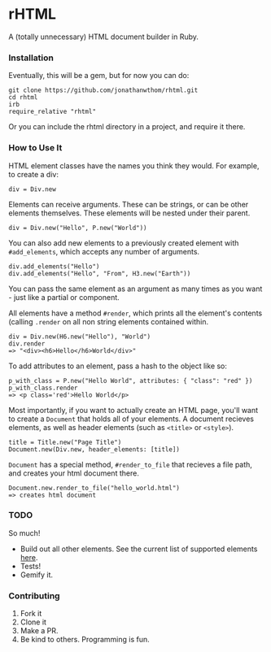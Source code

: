 # rHTML

A (totally unnecessary) HTML document builder in Ruby.

### Installation 

Eventually, this will be a gem, but for now you can do:

```
git clone https://github.com/jonathanwthom/rhtml.git
cd rhtml
irb
require_relative "rhtml"
```

Or you can include the rhtml directory in a project, and 
require it there.

### How to Use It

HTML element classes have the names you think they would. For example, to create a div:

```
div = Div.new
```

Elements can receive arguments. These can be strings, or can be other elements themselves.
These elements will be nested under their parent.

```
div = Div.new("Hello", P.new("World"))
```

You can also add new elements to a previously created element with `#add_elements`, which accepts any number of arguments.

```
div.add_elements("Hello")
div.add_elements("Hello", "From", H3.new("Earth"))
```

You can pass the same element as an argument as many times as you want - just like a partial or component.

All elements have a method `#render`, which prints all the element's contents (calling `.render` on all non string elements
contained within.

```
div = Div.new(H6.new("Hello"), "World")
div.render
=> "<div><h6>Hello</h6>World</div>"
```

To add attributes to an element, pass a hash to the object like so:

```
p_with_class = P.new("Hello World", attributes: { "class": "red" })
p_with_class.render
=> <p class='red'>Hello World</p>
```

Most importantly, if you want to actually create an HTML page, you'll want to create a `Document` that holds all of your elements.
A document recieves elements, as well as header elements (such as `<title>` or `<style>`). 

```
title = Title.new("Page Title")
Document.new(Div.new, header_elements: [title])
```

`Document` has a special method, `#render_to_file` that recieves a file path, and creates your html document there.

```
Document.new.render_to_file("hello_world.html")
=> creates html document
```


### TODO

So much!

- Build out all other elements. See the current list of supported elements [here](https://github.com/JonathanWThom/rhtml/blob/master/elements/elements.rb).
- Tests! 
- Gemify it.

### Contributing

1. Fork it
2. Clone it
3. Make a PR. 
4. Be kind to others. Programming is fun.
